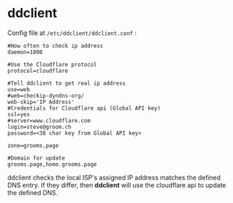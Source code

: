 # ddclient

 Config file at ```/etc/ddclient/ddclient.conf``` :

```text
#How often to check ip address
daemon=1800

#Use the Cloudflare protocol
protocol=cloudflare

#Tell ddclient to get real ip address
use=web
#web=checkip-dyndns-org/
web-skip='IP Address'
#Credentials for Cloudflare api (Global API key)
ssl=yes
#server=www.cloudflare.com
login=steve@groom.ch
password=<38 char key from Global API key>

zone=grooms.page

#Domain for update
grooms.page,home.grooms.page

```

ddclient checks the local ISP's assigned IP address matches the defined DNS entry. If they differ, then __ddclient__ will use the cloudflare api to update the defined DNS.
